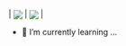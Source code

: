 
| <img align="center" src="https://github-readme-stats.vercel.app/api/top-langs/?username=genego-dev&theme=dark" />    | <img align="center" src="https://github-readme-stats.vercel.app/api/?username=genego-dev&theme=dark" /> | 


- 🌱 I’m currently learning ...


<!--
**genego-dev/genego-dev** is a ✨ _special_ ✨ repository because its `README.md` (this file) appears on your GitHub profile.

Here are some ideas to get you started:

- 🔭 I’m currently working on ...
- 🌱 I’m currently learning ...
- 👯 I’m looking to collaborate on ...
- 🤔 I’m looking for help with ...
- 💬 Ask me about ...
- 📫 How to reach me: ...
- 😄 Pronouns: ...
- ⚡ Fun fact: ...
-->

